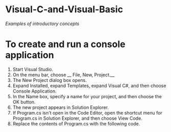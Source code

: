 # Visual-C-and-Visual-Basic
_Examples of introductory concepts_



# To create and run a console application

1. Start Visual Studio.
2. On the menu bar, choose __ File, New, Project.__
3. The New Project dialog box opens.
4. Expand Installed, expand Templates, expand Visual C#, and then choose Console Application.
5. In the Name box, specify a name for your project, and then choose the OK button.
6. The new project appears in Solution Explorer.
7. If Program.cs isn't open in the Code Editor, open the shortcut menu for Program.cs in Solution Explorer, and then choose View Code.
8. Replace the contents of Program.cs with the following code.
